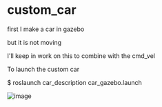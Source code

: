 # custom_car

first I make a car in gazebo 

but it is not moving

I'll keep in work on this to combine with the cmd_vel

To launch the custom  car 

$ roslaunch car_description car_gazebo.launch

![image](https://user-images.githubusercontent.com/79675698/172140133-d8a9aaea-dd2e-4cda-b28d-02bda9cf7964.png)

